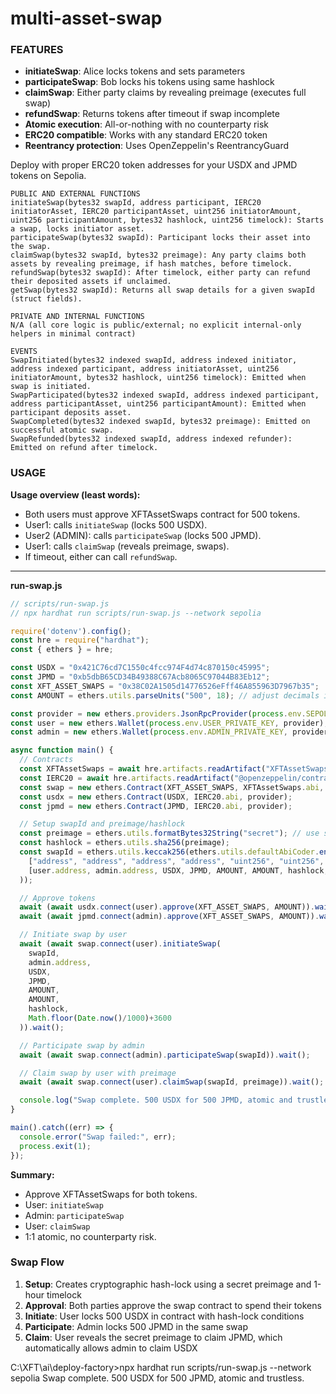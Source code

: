 # multi-asset-swap


### FEATURES

- **initiateSwap**: Alice locks tokens and sets parameters
- **participateSwap**: Bob locks his tokens using same hashlock
- **claimSwap**: Either party claims by revealing preimage (executes full swap)
- **refundSwap**: Returns tokens after timeout if swap incomplete
- **Atomic execution**: All-or-nothing with no counterparty risk
- **ERC20 compatible**: Works with any standard ERC20 token
- **Reentrancy protection**: Uses OpenZeppelin's ReentrancyGuard

Deploy with proper ERC20 token addresses for your USDX and JPMD tokens on Sepolia.





```
PUBLIC AND EXTERNAL FUNCTIONS
initiateSwap(bytes32 swapId, address participant, IERC20 initiatorAsset, IERC20 participantAsset, uint256 initiatorAmount, uint256 participantAmount, bytes32 hashlock, uint256 timelock): Starts a swap, locks initiator asset.
participateSwap(bytes32 swapId): Participant locks their asset into the swap.
claimSwap(bytes32 swapId, bytes32 preimage): Any party claims both assets by revealing preimage, if hash matches, before timelock.
refundSwap(bytes32 swapId): After timelock, either party can refund their deposited assets if unclaimed.
getSwap(bytes32 swapId): Returns all swap details for a given swapId (struct fields).

PRIVATE AND INTERNAL FUNCTIONS
N/A (all core logic is public/external; no explicit internal-only helpers in minimal contract)

EVENTS
SwapInitiated(bytes32 indexed swapId, address indexed initiator, address indexed participant, address initiatorAsset, uint256 initiatorAmount, bytes32 hashlock, uint256 timelock): Emitted when swap is initiated.
SwapParticipated(bytes32 indexed swapId, address indexed participant, address participantAsset, uint256 participantAmount): Emitted when participant deposits asset.
SwapCompleted(bytes32 indexed swapId, bytes32 preimage): Emitted on successful atomic swap.
SwapRefunded(bytes32 indexed swapId, address indexed refunder): Emitted on refund after timelock.
```



### USAGE

**Usage overview (least words):**

* Both users must approve XFTAssetSwaps contract for 500 tokens.
* User1: calls `initiateSwap` (locks 500 USDX).
* User2 (ADMIN): calls `participateSwap` (locks 500 JPMD).
* User1: calls `claimSwap` (reveals preimage, swaps).
* If timeout, either can call `refundSwap`.

---

**run-swap.js**

```javascript
// scripts/run-swap.js
// npx hardhat run scripts/run-swap.js --network sepolia

require('dotenv').config();
const hre = require("hardhat");
const { ethers } = hre;

const USDX = "0x421C76cd7C1550c4fcc974F4d74c870150c45995";
const JPMD = "0xb5dbB65CD34B49388C67Acb8065C97044B83Eb12";
const XFT_ASSET_SWAPS = "0x38C02A1505d14776526eFff46A855963D7967b35";
const AMOUNT = ethers.utils.parseUnits("500", 18); // adjust decimals if needed

const provider = new ethers.providers.JsonRpcProvider(process.env.SEPOLIA_RPC_URL);
const user = new ethers.Wallet(process.env.USER_PRIVATE_KEY, provider);
const admin = new ethers.Wallet(process.env.ADMIN_PRIVATE_KEY, provider);

async function main() {
  // Contracts
  const XFTAssetSwaps = await hre.artifacts.readArtifact("XFTAssetSwaps");
  const IERC20 = await hre.artifacts.readArtifact("@openzeppelin/contracts/token/ERC20/IERC20.sol:IERC20");
  const swap = new ethers.Contract(XFT_ASSET_SWAPS, XFTAssetSwaps.abi, provider);
  const usdx = new ethers.Contract(USDX, IERC20.abi, provider);
  const jpmd = new ethers.Contract(JPMD, IERC20.abi, provider);

  // Setup swapId and preimage/hashlock
  const preimage = ethers.utils.formatBytes32String("secret"); // use secure random in prod
  const hashlock = ethers.utils.sha256(preimage);
  const swapId = ethers.utils.keccak256(ethers.utils.defaultAbiCoder.encode(
    ["address", "address", "address", "address", "uint256", "uint256", "bytes32", "uint256"],
    [user.address, admin.address, USDX, JPMD, AMOUNT, AMOUNT, hashlock, Math.floor(Date.now()/1000)+3600]
  ));

  // Approve tokens
  await (await usdx.connect(user).approve(XFT_ASSET_SWAPS, AMOUNT)).wait();
  await (await jpmd.connect(admin).approve(XFT_ASSET_SWAPS, AMOUNT)).wait();

  // Initiate swap by user
  await (await swap.connect(user).initiateSwap(
    swapId,
    admin.address,
    USDX,
    JPMD,
    AMOUNT,
    AMOUNT,
    hashlock,
    Math.floor(Date.now()/1000)+3600
  )).wait();

  // Participate swap by admin
  await (await swap.connect(admin).participateSwap(swapId)).wait();

  // Claim swap by user with preimage
  await (await swap.connect(user).claimSwap(swapId, preimage)).wait();

  console.log("Swap complete. 500 USDX for 500 JPMD, atomic and trustless.");
}

main().catch((err) => {
  console.error("Swap failed:", err);
  process.exit(1);
});
```

**Summary:**

* Approve XFTAssetSwaps for both tokens.
* User: `initiateSwap`
* Admin: `participateSwap`
* User: `claimSwap`
* 1:1 atomic, no counterparty risk.


### Swap Flow

1. **Setup**: Creates cryptographic hash-lock using a secret preimage and 1-hour timelock
2. **Approval**: Both parties approve the swap contract to spend their tokens
3. **Initiate**: User locks 500 USDX in contract with hash-lock conditions
4. **Participate**: Admin locks 500 JPMD in the same swap
5. **Claim**: User reveals the secret preimage to claim JPMD, which automatically allows admin to claim USDX


C:\XFT\ai\deploy-factory>npx hardhat run scripts/run-swap.js --network sepolia
Swap complete. 500 USDX for 500 JPMD, atomic and trustless.
